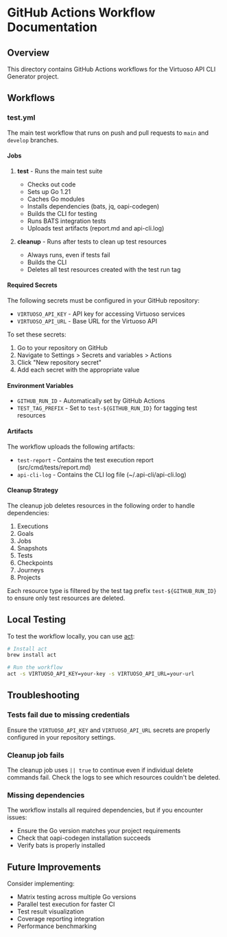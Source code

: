 # GitHub Actions Workflow Documentation

## Overview

This directory contains GitHub Actions workflows for the Virtuoso API CLI Generator project.

## Workflows

### test.yml

The main test workflow that runs on push and pull requests to `main` and `develop` branches.

#### Jobs

1. **test** - Runs the main test suite
   - Checks out code
   - Sets up Go 1.21
   - Caches Go modules
   - Installs dependencies (bats, jq, oapi-codegen)
   - Builds the CLI for testing
   - Runs BATS integration tests
   - Uploads test artifacts (report.md and api-cli.log)

2. **cleanup** - Runs after tests to clean up test resources
   - Always runs, even if tests fail
   - Builds the CLI
   - Deletes all test resources created with the test run tag

#### Required Secrets

The following secrets must be configured in your GitHub repository:

- `VIRTUOSO_API_KEY` - API key for accessing Virtuoso services
- `VIRTUOSO_API_URL` - Base URL for the Virtuoso API

To set these secrets:
1. Go to your repository on GitHub
2. Navigate to Settings > Secrets and variables > Actions
3. Click "New repository secret"
4. Add each secret with the appropriate value

#### Environment Variables

- `GITHUB_RUN_ID` - Automatically set by GitHub Actions
- `TEST_TAG_PREFIX` - Set to `test-${GITHUB_RUN_ID}` for tagging test resources

#### Artifacts

The workflow uploads the following artifacts:
- `test-report` - Contains the test execution report (src/cmd/tests/report.md)
- `api-cli-log` - Contains the CLI log file (~/.api-cli/api-cli.log)

#### Cleanup Strategy

The cleanup job deletes resources in the following order to handle dependencies:
1. Executions
2. Goals
3. Jobs
4. Snapshots
5. Tests
6. Checkpoints
7. Journeys
8. Projects

Each resource type is filtered by the test tag prefix `test-${GITHUB_RUN_ID}` to ensure only test resources are deleted.

## Local Testing

To test the workflow locally, you can use [act](https://github.com/nektos/act):

```bash
# Install act
brew install act

# Run the workflow
act -s VIRTUOSO_API_KEY=your-key -s VIRTUOSO_API_URL=your-url
```

## Troubleshooting

### Tests fail due to missing credentials
Ensure the `VIRTUOSO_API_KEY` and `VIRTUOSO_API_URL` secrets are properly configured in your repository settings.

### Cleanup job fails
The cleanup job uses `|| true` to continue even if individual delete commands fail. Check the logs to see which resources couldn't be deleted.

### Missing dependencies
The workflow installs all required dependencies, but if you encounter issues:
- Ensure the Go version matches your project requirements
- Check that oapi-codegen installation succeeds
- Verify bats is properly installed

## Future Improvements

Consider implementing:
- Matrix testing across multiple Go versions
- Parallel test execution for faster CI
- Test result visualization
- Coverage reporting integration
- Performance benchmarking
